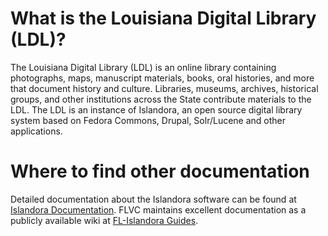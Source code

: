 # What is the Louisiana Digital Library (LDL)?
The Louisiana Digital Library (LDL) is an online library containing photographs, maps, manuscript materials, books, oral histories, and more that document history and culture. Libraries, museums, archives, historical groups, and other institutions across the State contribute materials to the LDL.
The LDL is an instance of Islandora, an open source digital library system based on Fedora Commons, Drupal, Solr/Lucene and other applications.

# Where to find other documentation
Detailed documentation about the Islandora software can be found at [Islandora Documentation](https://wiki.duraspace.org/display/ISLANDORA/Islandora).
FLVC maintains excellent documentation as a publicly available wiki at [FL-Islandora Guides](https://fig.wiki.flvc.org/wiki/index.php/Main_Page).

